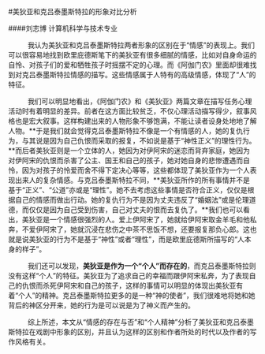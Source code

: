 #美狄亚和克吕泰墨斯特拉的形象对比分析

####刘志博 计算机科学与技术专业

$~~~~$ $~~~~$ 我认为美狄亚和克吕泰墨斯特拉两者形象的区别在于“情感”的表现上。我们可以很容易地找到欧里庇德斯笔下的美狄亚有很多细腻的情感，比如对自身命运的自怜、对孩子们的爱和牺牲孩子时摇摆不定的心理。而《阿伽门农》里面却很难找到对克吕泰墨斯特拉情感的描写。这些情感属于人特有的高级情感，体现了“人”的特征。

$~~~~$ $~~~~$ 我们可以明显地看出，《阿伽门农》和《美狄亚》两篇文章在描写任务心理活动时有着明显的差异。前者在这方面比较贫乏，不仅心理活动描写得少，叙事风格也是宏大叙事。这样构建出来的人物形象不够饱满，不能让读者设身处地地了解人物。**于是我们就会觉得克吕泰墨斯特拉不像是一个有情感的人，她的复仇行为，与其说是因为自己仇恨而采取的报复，不如说是基于“神性正义”的理性行为。**而后者美狄亚则是一个立体的人，她因为对伊阿宋的迷恋而背弃家庭，她因为对伊阿宋的仇恨而杀害了公主、国王和自己的孩子，她对她自身的悲惨遭遇而自怜，因为对孩子的怜爱而舍不得下定决心等等，这些都体现了美狄亚作为一个人表现出来人的复杂情感。与克吕泰墨斯特拉不同，**美狄亚所作的所有事情并不是基于“正义”、“公道”亦或是“理性”。她不去考虑这些事情是否符合正义，仅仅是根据自己的情感而做出行动。她的复仇行为不是因为丈夫违反了“婚姻法”或是伦理道德，而仅仅是因为自己受到伤害，自己对丈夫的恨而去复仇了。**我们也可以看出，美狄亚是一个情感很强烈的人。爱上伊阿宋了，她就给伊阿宋取金羊毛和他私奔，不爱伊阿宋了，她就沉浸在悲伤之中茶不思饭不想，还要报复那负心郎。这也就是说美狄亚的行为不是基于“神性”或者“理性”，而是欧里庇德斯所描写的“人本身的样子”。

$~~~~$ $~~~~$ 我们还可以发现，**美狄亚是作为一个“个人”而存在的**，而克吕泰墨斯特拉则没有这样“个人”的特征。美狄亚为了追求自己的幸福而跟伊阿宋私奔，为了表现自己的仇恨而杀死伊阿宋和自己的孩子，这样的事情可以明显的体现出美狄亚有着“个人”的精神。克吕泰墨斯特拉更多的是一种“神的使者”，我们很难地将她和她背后的神区分开来，她的行为是可以说是为了神义而产生的。

$~~~~$ $~~~~$ 综上所述，本文从“情感的存在与否”和“个人精神”分析了美狄亚和克吕泰墨斯特拉在戏剧中形象的区别，并且认为这样的区别和作者所处的时代以及作者的写作风格有关。